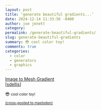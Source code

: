```yaml
---
layout: post
title: ‘generate beautiful gradients...’
date: 2024-12-14 11:33:56 -0400
author: joe jenett
category: 
permalink: /generate-beautiful-gradients/
slug: generate-beautiful-gradients
summary: 😎 cool color toy!
comments: true
categories:
  - color
  - generators
  - graphics
---
```

<a href="https://photogradient.com/">Image to Mesh Gradient</a><br>[<a title="source" href="https://pinboard.in/u:sdellis">sdellis</a>]

😎 <small>cool color toy!</small>

<a href="https://brid.gy/publish/mastodon"><small>(cross-posted to mastodon)</small></a>